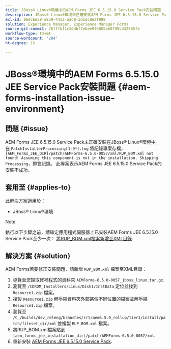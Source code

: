 ```yaml
---
title: JBoss® Linux®環境中的AEM Forms JEE 6.5.15.0 Service Pack安裝問題
description: JBoss® Linux®環境未正確安裝AEM Forms JEE 6.5.15.0 Service Pack，應用程式伺服器不會套用任何修補程式變更。 將'RUP_BOM.xml'檔案新增至XML目錄。
exl-id: 96ecbe58-a859-4432-a2d8-3d5dc0eaf989
solution: Experience Manager, Experience Manager Forms
source-git-commit: 76fffb11c56dbf7ebee9f6805ae0799cd32985fe
workflow-type: tm+mt
source-wordcount: '204'
ht-degree: 1%

---
```


# JBoss®環境中的AEM Forms 6.5.15.0 JEE Service Pack安裝問題 {#aem-forms-installation-issue-environment}

## 問題 {#issue}

AEM Forms JEE 6.5.15.0 Service Pack未正確安裝在JBoss® Linux®環境中。 在 `PatchInstallerProcessing[1-9*].log` 將記錄專案存檔， `[AEM_Forms_JEE_DIR]/patch/AEMForms-6.5.0-0057/xml/RUP_BOM.xml not found! Assuming this component is not in the installation. Skipping Processing`，即會記錄。 此專案表示AEM Forms JEE 6.5.15.0 Service Pack的安裝不成功。

## 套用至 {#applies-to}

此解決方案適用於：
* JBoss® Linux®環境

>[!NOTE]
>
> 執行以下步驟之前，請確定應用程式伺服器上已安裝AEM Forms JEE 6.5.15.0 Service Pack至少一次： [將RUP_BOM.xml檔案新增至XML目錄](#solution-solution).

## 解決方案 {#solution}

AEM Forms若要修正安裝問題，請新增 `RUP_BOM.xml` 檔案至XML目錄：
1. 導覽至您擷取修補程式的資料夾 `AEMForms-6.5.0-0057_jboss_linux.tar.gz`.
1. 瀏覽至 `/CDROM_Installers/Linux/Disk1/InstData` 定位並找到 `Resource1.zip` 檔案。
1. 複製 `Resource1.zip` 解壓縮資料夾外部某個不同位置的檔案並解壓縮 `Resource1.zip` 檔案。
1. 瀏覽至 `/C_/builds/dev_releng/branches/rrt/aem6.5.0_rollup/tier1/install/patch/fileset_dir/xml` 並複製 `RUP_BOM.xml` 檔案。
1. 將RUP_BOM.xml檔案貼到 `[aem_forms_jee_installation_dir]/patch/AEMForms-6.5.0-0057/xml`.
1. 重新安裝 [AEM Forms JEE 6.5.15.0 Service Pack](https://experienceleague.adobe.com/docs/experience-manager-release-information/aem-release-updates/forms-updates/aem-forms-releases.html).
